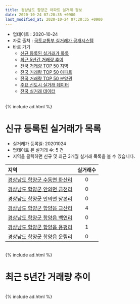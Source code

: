 ```yaml
---
title: 경상남도 함양군 아파트 실거래 정보
date: 2020-10-24 07:20:35 +0900
last_modified_at: 2020-10-24 07:20:35 +0900
---
```


* 업데이트 : 2020-10-24
* 자료 출처 : [국토교통부 실거래가 공개시스템](http://rt.molit.go.kr)
* 바로 가기
    * [신규 등록된 실거래가 목록](#신규-등록된-실거래가-목록)
    * [최근 5년간 거래량 추이](#최근-5년간-거래량-추이)
    * [전국 거래량 TOP 50 지역](https://inasie.github.io/apt-trade-info/최근-3개월-전국에서-가장-거래가-많이-발생한-지역)
    * [전국 거래량 TOP 50 아파트](https://inasie.github.io/apt-trade-info/최근-3개월-전국에서-가장-거래가-많이-발생한-아파트)
    * [전국 거래량 TOP 50 분양권](https://inasie.github.io/apt-trade-info/최근-3개월-전국에서-가장-거래가-많이-발생한-분양권)
    * [주요 신도시 실거래 데이터](https://inasie.github.io/apt-trade-info/주요-신도시)
    * [전국 실거래 데이터](https://inasie.github.io/apt-trade-info/전국)

<br>
{% include ad.html %}
<br>

# 신규 등록된 실거래가 목록
* 실거래가 등록일: 20201024
* 업데이트 된 실거래 수: 5 건
* 지역을 클릭하면 신규 및 최근 3개월 실거래 목록을 볼 수 있습니다.


|지역|실거래수|
|:---|:---:|
|[경상남도 함양군 수동면 화산리](https://inasie.github.io/apt-trade-info/경상남도-함양군-수동면-화산리)|0|
|[경상남도 함양군 안의면 금천리](https://inasie.github.io/apt-trade-info/경상남도-함양군-안의면-금천리)|0|
|[경상남도 함양군 안의면 당본리](https://inasie.github.io/apt-trade-info/경상남도-함양군-안의면-당본리)|0|
|[경상남도 함양군 함양읍 교산리](https://inasie.github.io/apt-trade-info/경상남도-함양군-함양읍-교산리)|4|
|[경상남도 함양군 함양읍 백연리](https://inasie.github.io/apt-trade-info/경상남도-함양군-함양읍-백연리)|0|
|[경상남도 함양군 함양읍 용평리](https://inasie.github.io/apt-trade-info/경상남도-함양군-함양읍-용평리)|1|
|[경상남도 함양군 함양읍 운림리](https://inasie.github.io/apt-trade-info/경상남도-함양군-함양읍-운림리)|0|


<br>
{% include ad.html %}
<br>

# 최근 5년간 거래량 추이


<div style="width:100%;">
    <canvas id="deal_progress" height="200"></canvas>
</div>

<script>
new Chart(document.getElementById("deal_progress"), {
    type: 'line',
    data: {
        labels: ['201510','201511','201512','201601','201602','201603','201604','201605','201606','201607','201608','201609','201610','201611','201612','201701','201702','201703','201704','201705','201706','201707','201708','201709','201710','201711','201712','201801','201802','201803','201804','201805','201806','201807','201808','201809','201810','201811','201812','201901','201902','201903','201904','201905','201906','201907','201908','201909','201910','201911','201912','202001','202002','202003','202004','202005','202006','202007','202008','202009','202010'],
        datasets: [{
            label: '매매',
            pointRadius: 1,
            data: [9, 4, 12, 13, 4, 8, 10, 9, 10, 7, 16, 11, 13, 10, 10, 12, 9, 15, 12, 17, 12, 13, 13, 6, 5, 8, 6, 7, 6, 8, 8, 2, 4, 7, 5, 4, 10, 7, 8, 12, 6, 15, 33, 21, 18, 9, 13, 17, 8, 9, 11, 11, 12, 12, 14, 8, 6, 17, 10, 9, 6],
            borderColor: "rgba(255, 201, 14, 1)",
            backgroundColor: "rgba(255, 201, 14, 0.5)",
            fill: false,
            lineTension: 0
        },{
            label: '전월세',
            pointRadius: 1,
            data: [4, 6, 4, 4, 6, 4, 2, 4, 9, 2, 3, 5, 3, 7, 8, 5, 6, 2, 2, 4, 1, 4, 3, 2, 3, 2, 2, 6, 2, 4, 2, 6, 4, 1, 2, 1, 3, 2, 2, 5, 6, 6, 16, 22, 14, 13, 8, 7, 3, 2, 3, 2, 6, 3, 4, 2, 2, 5, 6, 0, 1],
            borderColor: "rgba(0, 141, 185, 1)",
            backgroundColor: "rgba(0, 141, 185, 0.5)",
            fill: false,
            lineTension: 0
        }
        ]
    },
    options: {
        responsive: true,
        title: {
            display: false
        },
        tooltips: {
            mode: 'index',
            intersect: false
        },
        hover: {
            mode: 'nearest',
            intersect: true
        },
        scales: {
            xAxes: [{
                display: true,
                scaleLabel: {
                    display: true,
                    labelString: '년/월'
                }
            }],
            yAxes: [{
                display: true,
                ticks: {
                    suggestedMin: 0,
                },
                scaleLabel: {
                    display: true,
                    labelString: '실거래 수'
                }
            }]
        }
    }
});

</script>


<br>
{% include ad.html %}
<br>

